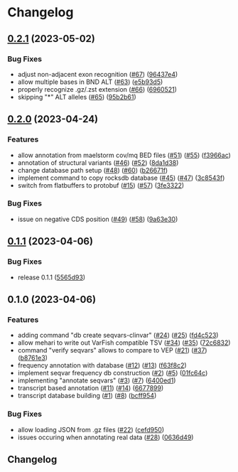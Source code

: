 # Changelog

## [0.2.1](https://github.com/bihealth/mehari/compare/v0.2.0...v0.2.1) (2023-05-02)


### Bug Fixes

* adjust non-adjacent exon recognition ([#67](https://github.com/bihealth/mehari/issues/67)) ([96437e4](https://github.com/bihealth/mehari/commit/96437e4a69349cabc7a165a130fd974a133fe307))
* allow multiple bases in BND ALT ([#63](https://github.com/bihealth/mehari/issues/63)) ([e5b93d5](https://github.com/bihealth/mehari/commit/e5b93d5727c16cd0881cfcc4e59777a6b9ab5923))
* properly recognize .gz/.zst extension ([#66](https://github.com/bihealth/mehari/issues/66)) ([6960521](https://github.com/bihealth/mehari/commit/696052175c1dbd5d9cc48026a4abddc33f81fd23))
* skipping "*" ALT alleles ([#65](https://github.com/bihealth/mehari/issues/65)) ([95b2b61](https://github.com/bihealth/mehari/commit/95b2b6170f1180545a7e3d327ee61d32ebf6ba59))

## [0.2.0](https://github.com/bihealth/mehari/compare/v0.1.1...v0.2.0) (2023-04-24)


### Features

* allow annotation from maelstorm cov/mq BED files ([#51](https://github.com/bihealth/mehari/issues/51)) ([#55](https://github.com/bihealth/mehari/issues/55)) ([f3966ac](https://github.com/bihealth/mehari/commit/f3966acb9a7e0d81be2f6ece51422766bafcca09))
* annotation of structural variants ([#46](https://github.com/bihealth/mehari/issues/46)) ([#52](https://github.com/bihealth/mehari/issues/52)) ([8da1d38](https://github.com/bihealth/mehari/commit/8da1d388e21d6214e0cbe96ac54f703d9a736638))
* change database path setup ([#48](https://github.com/bihealth/mehari/issues/48)) ([#60](https://github.com/bihealth/mehari/issues/60)) ([b26671f](https://github.com/bihealth/mehari/commit/b26671fb5c1b7ede8f0ede58c97d778586b761a0))
* implement command to copy rocksdb database ([#45](https://github.com/bihealth/mehari/issues/45)) ([#47](https://github.com/bihealth/mehari/issues/47)) ([3c8543f](https://github.com/bihealth/mehari/commit/3c8543fbae281e8f9ea41bbad1718608fc9f00a6))
* switch from flatbuffers to protobuf ([#15](https://github.com/bihealth/mehari/issues/15)) ([#57](https://github.com/bihealth/mehari/issues/57)) ([3fe3322](https://github.com/bihealth/mehari/commit/3fe332246fc5730a31d8a355bc92ba106e956db8))


### Bug Fixes

* issue on negative CDS position ([#49](https://github.com/bihealth/mehari/issues/49)) ([#58](https://github.com/bihealth/mehari/issues/58)) ([9a63e30](https://github.com/bihealth/mehari/commit/9a63e3004e044c65c6552e3698b3a3daeeab3a6f))

## [0.1.1](https://github.com/bihealth/mehari/compare/v0.1.0...v0.1.1) (2023-04-06)


### Bug Fixes

* release 0.1.1 ([5565d93](https://github.com/bihealth/mehari/commit/5565d93e082de77f1f9b532bd581c827390e4b68))

## 0.1.0 (2023-04-06)


### Features

* adding command "db create seqvars-clinvar" ([#24](https://github.com/bihealth/mehari/issues/24)) ([#25](https://github.com/bihealth/mehari/issues/25)) ([fd4c523](https://github.com/bihealth/mehari/commit/fd4c5238c2ff5b56577642ed4447b0abbf84d739))
* allow mehari to write out VarFish compatible TSV ([#34](https://github.com/bihealth/mehari/issues/34)) ([#35](https://github.com/bihealth/mehari/issues/35)) ([72c6832](https://github.com/bihealth/mehari/commit/72c6832636c4a9a632439a2d0d9ebc2d21192209))
* command "verify seqvars" allows to compare to VEP ([#21](https://github.com/bihealth/mehari/issues/21)) ([#37](https://github.com/bihealth/mehari/issues/37)) ([b8761e3](https://github.com/bihealth/mehari/commit/b8761e3f255b1ef9988e44d61dea5bd099bfaf44))
* frequency annotation with database ([#12](https://github.com/bihealth/mehari/issues/12)) ([#13](https://github.com/bihealth/mehari/issues/13)) ([f63f8c2](https://github.com/bihealth/mehari/commit/f63f8c2f7e10487a126557bcbf8d7853ef418e7c))
* implement seqvar frequency db construction ([#2](https://github.com/bihealth/mehari/issues/2)) ([#5](https://github.com/bihealth/mehari/issues/5)) ([01fc64c](https://github.com/bihealth/mehari/commit/01fc64c2f8aa351768bd5c1703a88d7a7cb021a8))
* implementing "annotate seqvars" ([#3](https://github.com/bihealth/mehari/issues/3)) ([#7](https://github.com/bihealth/mehari/issues/7)) ([6400ed1](https://github.com/bihealth/mehari/commit/6400ed1d79ba736658549572ba0b16b6fe4626c7))
* transcript based annotation ([#11](https://github.com/bihealth/mehari/issues/11)) ([#14](https://github.com/bihealth/mehari/issues/14)) ([6677899](https://github.com/bihealth/mehari/commit/66778992274107e9a632870ead0b6d97161f7b7e))
* transcript database building ([#1](https://github.com/bihealth/mehari/issues/1)) ([#8](https://github.com/bihealth/mehari/issues/8)) ([bcff954](https://github.com/bihealth/mehari/commit/bcff9546b535fbd98caa35f89102cf6539be33b3))


### Bug Fixes

* allow loading JSON from .gz files ([#22](https://github.com/bihealth/mehari/issues/22)) ([cefd950](https://github.com/bihealth/mehari/commit/cefd950d823f40f94b095358a1ce7cdd7d834843))
* issues occuring when annotating real data ([#28](https://github.com/bihealth/mehari/issues/28)) ([0636d49](https://github.com/bihealth/mehari/commit/0636d490d2a17a0e8688c85d5b018ab1d0ae117f))

## Changelog
